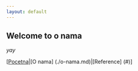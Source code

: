 ```yaml
---
layout: default
---
```


## Welcome to o nama

_yay_

[[Pocetna](./index.md)|[O nama] (./o-nama.md)|[Reference] (#)]
